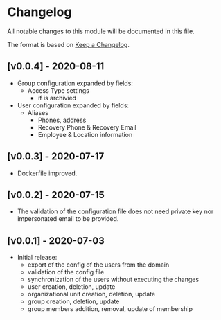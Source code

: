# Changelog

All notable changes to this module will be documented in this file.

The format is based on [Keep a Changelog](https://keepachangelog.com/en/1.0.0/).

## [v0.0.4] - 2020-08-11

- Group configuration expanded by fields: 
  - Access Type settings 
	- if is archivied
- User configuration expanded by fields:
  - Aliases        
	- Phones, address 
	- Recovery Phone & Recovery Email  
	- Employee & Location information

## [v0.0.3] - 2020-07-17

- Dockerfile improved. 

## [v0.0.2] - 2020-07-15

- The validation of the configuration file does not need private key nor impersonated email to be provided.

## [v0.0.1] - 2020-07-03

- Initial release:
  - export of the config of the users from the domain
  - validation of the config file
  - synchronization of the users without executing the changes
  - user creation, deletion, update
  - organizational unit creation, deletion, update
  - group creation, deletion, update
  - group members addition, removal, update of membership
